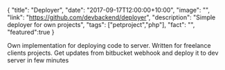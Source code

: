 {
  "title": "Deployer",
  "date": "2017-09-17T12:00:00+10:00",
  "image": "",
  "link": "https://github.com/devbackend/deployer",
  "description": "Simple deployer for own projects",
  "tags": ["petproject","php"],
  "fact": "",
  "featured":true
}

Own implementation for deploying code to server. Written for freelance clients projects. Get updates from bitbucket webhook and deploy it to dev server in few minutes
